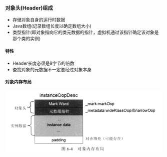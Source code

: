 ### 对象头\(Header\)组成

* 存储对象自身的运行时数据
* Java数组\(记录数组长度以确定数组大小\)
* 类型指针\(即对象指向它的类元数据的指针，虚拟机通过该指针确定该对象是那个类的实例\)

#### 特性

* Header长度必须是8字节的倍数
* 查找对象的元数据不一定要经过对象本身

#### 对象内存布局

![](/assets/201708042203.png)

